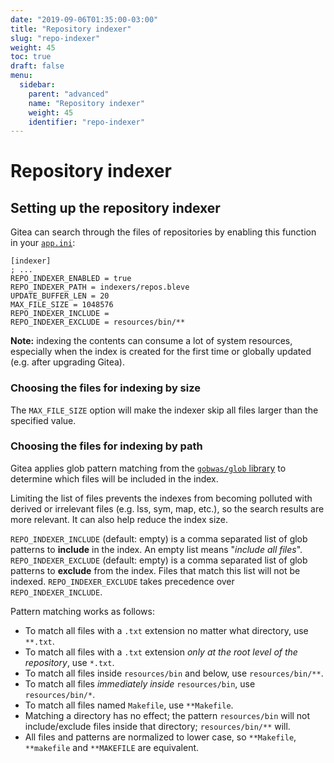 ```yaml
---
date: "2019-09-06T01:35:00-03:00"
title: "Repository indexer"
slug: "repo-indexer"
weight: 45
toc: true
draft: false
menu:
  sidebar:
    parent: "advanced"
    name: "Repository indexer"
    weight: 45
    identifier: "repo-indexer"
---
```


# Repository indexer

## Setting up the repository indexer

Gitea can search through the files of repositories by enabling this function in your [`app.ini`](https://docs.gitea.io/en-us/config-cheat-sheet/):

```
[indexer]
; ...
REPO_INDEXER_ENABLED = true
REPO_INDEXER_PATH = indexers/repos.bleve
UPDATE_BUFFER_LEN = 20
MAX_FILE_SIZE = 1048576
REPO_INDEXER_INCLUDE =
REPO_INDEXER_EXCLUDE = resources/bin/**
```

**Note:** indexing the contents can consume a lot of system resources, especially when the index is created for the first time or globally updated (e.g. after upgrading Gitea).

### Choosing the files for indexing by size

The `MAX_FILE_SIZE` option will make the indexer skip all files larger than the specified value.

### Choosing the files for indexing by path

Gitea applies glob pattern matching from the [`gobwas/glob` library](https://github.com/gobwas/glob) to determine which files will be included in the index.

Limiting the list of files prevents the indexes from becoming polluted with derived or irrelevant files (e.g. lss, sym, map, etc.), so the search results are more relevant. It can also help reduce the index size.

`REPO_INDEXER_INCLUDE` (default: empty) is a comma separated list of glob patterns to **include** in the index. An empty list means "_include all files_".
`REPO_INDEXER_EXCLUDE` (default: empty) is a comma separated list of glob patterns to **exclude** from the index. Files that match this list will not be indexed. `REPO_INDEXER_EXCLUDE` takes precedence over `REPO_INDEXER_INCLUDE`.

Pattern matching works as follows:

* To match all files with a `.txt` extension no matter what directory, use `**.txt`.
* To match all files with a `.txt` extension _only at the root level of the repository_, use `*.txt`.
* To match all files inside `resources/bin` and below, use `resources/bin/**`.
* To match all files _immediately inside_ `resources/bin`, use `resources/bin/*`.
* To match all files named `Makefile`, use `**Makefile`.
* Matching a directory has no effect; the pattern `resources/bin` will not include/exclude files inside that directory; `resources/bin/**` will.
* All files and patterns are normalized to lower case, so `**Makefile`, `**makefile` and `**MAKEFILE` are equivalent.


